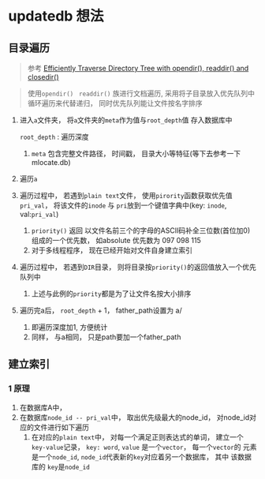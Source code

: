 # updatedb 想法

## 目录遍历

> 参考 [Efficiently Traverse Directory Tree with opendir(), readdir() and closedir()](https://stackoverflow.com/questions/2312110/efficiently-traverse-directory-tree-with-opendir-readdir-and-closedir)

>  使用`opendir() ` `readdir()` 族进行文档遍历, 采用将子目录放入优先队列中循环遍历来代替递归， 同时优先队列能让文件按名字排序

1. 进入`a`文件夹， 将`a`文件夹的`meta`作为值与`root_depth`值 存入数据库中

   `root_depth` : 遍历深度

   1. `meta` 包含完整文件路径， 时间戳， 目录大小等特征(等下去参考一下mlocate.db)

2. 遍历`a`

3. 遍历过程中， 若遇到`plain text`文件， 使用`pirority`函数获取优先值`pri_val`， 将该文件的`inode` 与 `pri`放到一个键值字典中(key: `inode`,  val:`pri_val`)

   1. `priority()` 返回 以文件名前三个的字母的ASCII码补全三位数(首位加0)组成的一个优先数， 如absolute 优先数为 097 098 115
   2. 对于多线程程序， 现在已经开始对文件自身建立索引

4. 遍历过程中， 若遇到`DIR`目录， 则将目录按`priority()`的返回值放入一个优先队列中

   1. 上述与此例的`priority`都是为了让文件名按大小排序

5. 遍历完a后， `root_depth` + 1， father_path设置为 a/

   1. 即遍历深度加1, 方便统计
   2. 同样， 与a相同， 只是path要加一个father_path

## 建立索引

### 1 原理

1. 在数据库A中， 
2. 在数据库`node_id -- pri_val`中， 取出优先级最大的node_id， 对node_id对应的文件进行如下遍历
   1. 在对应的`plain text`中， 对每一个满足正则表达式的单词， 建立一个`key-value`记录， `key: word`, `value` 是一个`vector`， 每一个`vector`的	元素是一个`node_id`, 	`node_id`代表新的`key`对应着另一个数据库， 其中 该数据库的 `key`是`node_id`